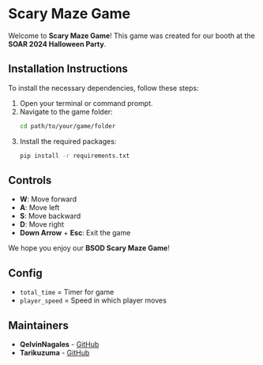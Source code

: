 
# Scary Maze Game

Welcome to **Scary Maze Game**! This game was created for our booth at the **SOAR 2024 Halloween Party**. 

## Installation Instructions

To install the necessary dependencies, follow these steps:

1. Open your terminal or command prompt.
2. Navigate to the game folder:
   ```bash
   cd path/to/your/game/folder
   ```
3. Install the required packages:
   ```bash
   pip install -r requirements.txt
   ```

## Controls

- **W**: Move forward
- **A**: Move left
- **S**: Move backward
- **D**: Move right
- **Down Arrow** + **Esc**: Exit the game

We hope you enjoy our **BSOD Scary Maze Game**!

## Config
  - `total_time` = Timer for game
  - `player_speed` = Speed in which player moves

## Maintainers

- **QelvinNagales** - [GitHub](https://github.com/QelvinNagales)
- **Tarikuzuma** - [GitHub](https://github.com/tarikuzuma)
